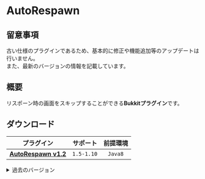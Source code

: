 AutoRespawn
==========

## 留意事項
古い仕様のプラグインであるため、基本的に修正や機能追加等のアップデートは行いません。  
また、最新のバージョンの情報を記載しています。

概要
-----------
リスポーン時の画面をスキップすることができる**Bukkitプラグイン**です。  

ダウンロード
-----------
| プラグイン | サポート | 前提環境 |
|:---:|:---:|:---:|
| [**AutoRespawn v1.2**](https://github.com/yuttyann/FileArchive/raw/main/AutoRespawn/jar/1.2/AutoRespawn%20v1.2.jar) | `1.5-1.10` | `Java8` |

<details>
<summary>過去のバージョン</summary>

| プラグイン | サポート | 前提環境 |
|:---:|:---:|:---:|
| [AutoRespawn v1.1](https://github.com/yuttyann/FileArchive/raw/main/AutoRespawn/jar/1.1/AutoRespawn%20v1.1.jar) | `1.5-1.9.2` | `Java8` |
| [AutoRespawn v1.0](https://github.com/yuttyann/FileArchive/raw/main/AutoRespawn/jar/1.0/AutoRespawn%20v1.0.jar) | `1.5-1.8.x` | `Java8` |
</details>